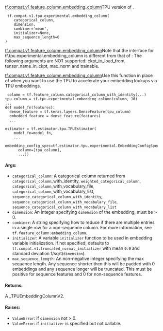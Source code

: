 [tf.compat.v1.feature_column.embedding_column](https://www.tensorflow.org/api_docs/python/tf/feature_column/embedding_column)TPU version of .


```
 tf.compat.v1.tpu.experimental.embedding_column(
    categorical_column,
    dimension,
    combiner='mean',
    initializer=None,
    max_sequence_length=0
)
```
[tf.compat.v1.feature_column.embedding_column](https://www.tensorflow.org/api_docs/python/tf/feature_column/embedding_column)Note that the interface for tf.tpu.experimental.embedding_column is different from that of : The following arguments are NOT supported: ckpt_to_load_from, tensor_name_in_ckpt, max_norm and trainable.

[tf.compat.v1.feature_column.embedding_column](https://www.tensorflow.org/api_docs/python/tf/feature_column/embedding_column)Use this function in place of  when you want to use the TPU to accelerate your embedding lookups via TPU embeddings.


```
 column = tf.feature_column.categorical_column_with_identity(...)
tpu_column = tf.tpu.experimental.embedding_column(column, 10)
...
def model_fn(features):
  dense_feature = tf.keras.layers.DenseFeature(tpu_column)
  embedded_feature = dense_feature(features)
  ...

estimator = tf.estimator.tpu.TPUEstimator(
    model_fn=model_fn,
    ...
    embedding_config_spec=tf.estimator.tpu.experimental.EmbeddingConfigSpec(
      column=[tpu_column],
      ...))
```
#### Args:
- `categorical_column`: A categorical column returned from `categorical_column`_with_identity, `weighted_categorical_column`, `categorical_column`_with_vocabulary_file, `categorical_column`_with_vocabulary_list, `sequence_categorical_column_with_identity`, `sequence_categorical_column_with_vocabulary_file`, `sequence_categorical_column_with_vocabulary_list`
- `dimension`: An integer specifying `dimension` of the embedding, must be > 0.
- `combiner`: A string specifying how to reduce if there are multiple entries in a single row for a non-sequence column. For more information, see `tf.feature_column.embedding_column`.
- `initializer`: A variable `initializer` function to be used in embedding variable initialization. If not specified, defaults to `tf.compat.v1.truncated_normal_initializer` with mean `0.0` and standard deviation 1/sqrt(`dimension`).
- `max_sequence_length`: An non-negative integer specifying the max sequence length. Any sequence shorter then this will be padded with 0 embeddings and any sequence longer will be truncated. This must be positive for sequence features and 0 for non-sequence features.
#### Returns:

A _TPUEmbeddingColumnV2.
#### Raises:
- `ValueError`: if `dimension` not > 0.
- `ValueError`: if `initializer` is specified but not callable.
